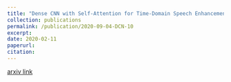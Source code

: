 ```yaml
---
title: "Dense CNN with Self-Attention for Time-Domain Speech Enhancement"
collection: publications
permalink: /publication/2020-09-04-DCN-10
excerpt: 
date: 2020-02-11
paperurl:
citation:
---
```

[arxiv link](https://arxiv.org/abs/2009.01941)
